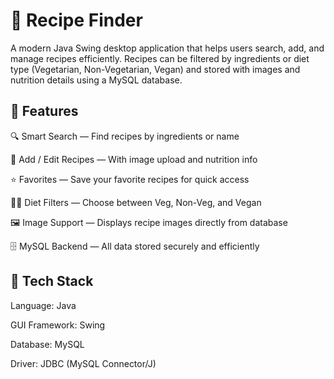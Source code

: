 # 🍲 Recipe Finder #

A modern Java Swing desktop application that helps users search, add, and manage recipes efficiently.
Recipes can be filtered by ingredients or diet type (Vegetarian, Non-Vegetarian, Vegan) and stored with images and nutrition details using a MySQL database.


## 🚀 Features ##

🔍 Smart Search — Find recipes by ingredients or name

🍴 Add / Edit Recipes — With image upload and nutrition info

⭐ Favorites — Save your favorite recipes for quick access

🧑‍🌾 Diet Filters — Choose between Veg, Non-Veg, and Vegan

🖼️ Image Support — Displays recipe images directly from database

🗄️ MySQL Backend — All data stored securely and efficiently


## 🧰 Tech Stack ##

Language: Java

GUI Framework: Swing

Database: MySQL

Driver: JDBC (MySQL Connector/J)
